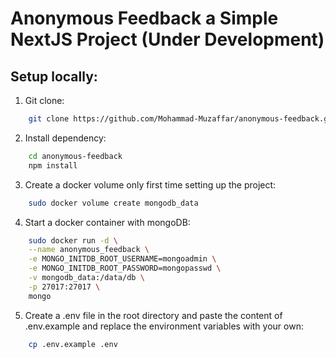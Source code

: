 # Anonymous Feedback a Simple NextJS Project (Under Development) 

## Setup locally:

1. Git clone:
```bash
    git clone https://github.com/Mohammad-Muzaffar/anonymous-feedback.git
```

2. Install dependency:
```bash
    cd anonymous-feedback
    npm install
```

3. Create a docker volume only first time setting up the project:
```bash
    sudo docker volume create mongodb_data
```

4. Start a docker container with mongoDB:
```bash
    sudo docker run -d \
    --name anonymous_feedback \
    -e MONGO_INITDB_ROOT_USERNAME=mongoadmin \
    -e MONGO_INITDB_ROOT_PASSWORD=mongopasswd \
    -v mongodb_data:/data/db \
    -p 27017:27017 \
    mongo
```

5. Create a .env file in the root directory and paste the content of .env.example and replace the environment variables with your own:
```bash
    cp .env.example .env
```